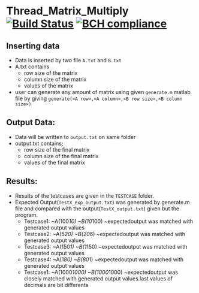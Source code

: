 # Thread_Matrix_Multiply [![Build Status](https://travis-ci.org/namila007/Thread_Matrix_Multiply.svg?branch=master)](https://travis-ci.org/namila007/Thread_Matrix_Multiply) [![BCH compliance](https://bettercodehub.com/edge/badge/namila007/Thread_Matrix_Multiply?branch=master)](https://bettercodehub.com/)

## Inserting data
  * Data is inserted by two file `A.txt` and `B.txt`
* A.txt contains
	 * row size of the matrix
	* column size of the matrix
	* values of the matrix
* user can generate any amount of matrix using given `generate.m` matlab file by giving 
		`generate(<A row>,<A column>,<B row size>,<B column size>)`

## Output Data:
	
  * Data will be written to `output.txt` on same folder
* output.txt contains;
	* row size of the final matrix
	* column size of the final matrix
	* values of the final matrix			

## Results:
  * Results of the testcases are given in the `TESTCASE` folder.
* Expected Output(`TestX_exp_output.txt`) was generated by generate.m file and compared with the output(`TestX_output.txt`) given but the program.
	* Testcase1:
		~A(100*10)
		~B(10*100)
		~expectedoutput was matched with generated output values
	* Testcase2:
		~A(5*20)
		~B(20*6)
		~expectedoutput was matched with generated output values
	* Testcase3:
		~A(150*1)
		~B(1*150)
		~expectedoutput was matched with generated output values
	* Testcase4:
		~A(1*80)
		~B(80*1)
		~expectedoutput was matched with generated  output values
	* Testcase1:
		~A(1000*1000)
		~B(1000*1000)
		~expectedoutput was closely matched with generated output values.last values of decimals are bit differents

